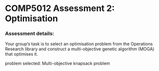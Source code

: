 # COMP5012 Assessment 2: Optimisation

### Assessment details:
Your group’s task is to select an optimisation problem from the Operations Research library and
construct a multi-objective genetic algorithm (MOGA) that optimises it.

problem selected: Multi-objective knapsack problem
